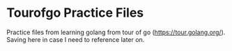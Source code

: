 # Tourofgo Practice Files
Practice files from learning golang from tour of go (https://tour.golang.org/). 
Saving here in case I need to reference later on.
